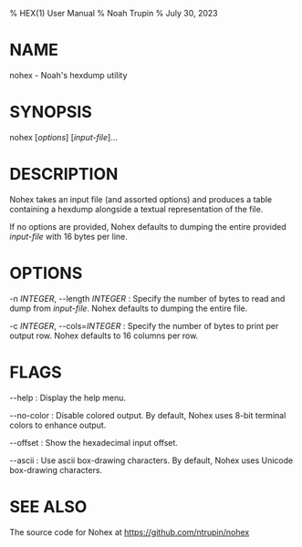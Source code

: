 % HEX(1) User Manual
% Noah Trupin
% July 30, 2023

# NAME

nohex - Noah's hexdump utility

# SYNOPSIS

nohex [*options*] [*input-file*]...

# DESCRIPTION

Nohex takes an input file (and assorted options) and produces
a table containing a hexdump alongside a textual representation
of the file.

If no options are provided, Nohex defaults to dumping the entire
provided *input-file* with 16 bytes per line.

# OPTIONS

-n *INTEGER*, \--length *INTEGER*
:   Specify the number of bytes to read and dump from *input-file*.
    Nohex defaults to dumping the entire file.

-c *INTEGER*, \--cols=*INTEGER*
:   Specify the number of bytes to print per output row. Nohex defaults
    to 16 columns per row.

# FLAGS

\--help
:   Display the help menu.

\--no-color
:   Disable colored output. By default, Nohex uses 8-bit terminal
    colors to enhance output.

\--offset
:   Show the hexadecimal input offset.

\--ascii
:   Use ascii box-drawing characters. By default, Nohex uses Unicode
    box-drawing characters.

# SEE ALSO

The source code for Nohex at <https://github.com/ntrupin/nohex>
